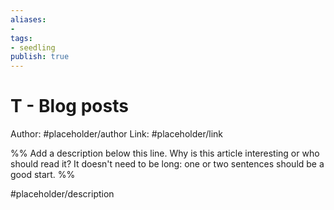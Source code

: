 ```yaml
---
aliases: 
- 
tags:
- seedling
publish: true
---
```


# T - Blog posts

Author: #placeholder/author 
Link: #placeholder/link 

%% Add a description below this line. Why is this article interesting or who should read it? It doesn't need to be long: one or two sentences should be a good start. %%

#placeholder/description 
